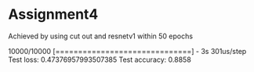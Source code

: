 # Assignment4
Achieved by using cut out and resnetv1 within 50 epochs

10000/10000 [==============================] - 3s 301us/step
Test loss: 0.47376957993507385
Test accuracy: 0.8858
